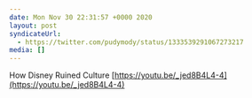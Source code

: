 ```yaml
---
date: Mon Nov 30 22:31:57 +0000 2020
layout: post
syndicateUrl:
  - https://twitter.com/pudymody/status/1333539291067273217
media: []
---
```

How Disney Ruined Culture [https://youtu.be/_jed8B4L4-4](https://youtu.be/_jed8B4L4-4)


